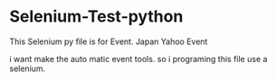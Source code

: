 # Selenium-Test-python

This Selenium py file is for Event.
Japan Yahoo Event

i want make the auto matic event tools.
so i programing this file use a selenium.
